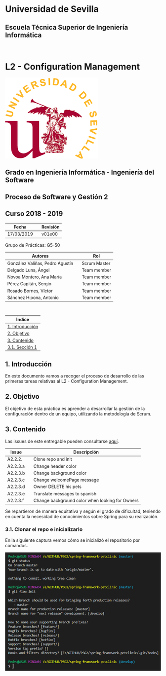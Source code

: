 # Universidad de Sevilla
## Escuela Técnica Superior de Ingeniería Informática
&nbsp;
&nbsp;
# L2 - Configuration Management

![logo us](../images/L2-8-image-logo_us_300.gif)

## Grado en Ingeniería Informática - Ingeniería del Software

## Proceso de Software y Gestión 2
## Curso 2018 - 2019

| Fecha     |    |Revisión |
|-----------|----|----------|
|17/03/2019 |    |v01e00|

Grupo de Prácticas: G5-50

| Autores |     | Rol |
|---------|-----|------|
| González Valiñas, Pedro Agustín |  | Scrum Master |
| Delgado Luna, Ángel             |  | Team member |
| Novoa Montero, Ana María        |  | Team member |
| Pérez Capitán, Sergio           |  | Team member |
| Rosado Bornes, Víctor           |  | Team member |
| Sánchez Hipona, Antonio         |  | Team member |

&nbsp;

| Índice |
|--------|
| [1. Introducción]() |
| [2. Objetivo]() |
| [3. Contenido]() |
| [3.1. Sección 1]() |

## 1. Introducción
En este documento vamos a recoger el proceso de desarrollo de las primeras tareas relativas al L2 - Configuration Management.


## 2. Objetivo
El objetivo de esta práctica es aprender a desarrollar la gestión de la configuración dentro de un equipo, utilizando la metodología de Scrum.


## 3. Contenido
Las issues de este entregable pueden consultarse [aquí](https://github.com/gii-is-psg2/PSG2-1819-G5-50/issues).


| Issue | |Descripción |
|-------|----|-----------|
| A2.2.2. | |Clone repo and init |
| A2.2.3.a| |Change header color |
| A2.2.3.b| |Change background color |
| A2.2.3.c| |Change welcomePage message |
| A2.2.3.d| |Owner DELETE his pets |
| A2.2.3.e| |Translate messages to spanish |
| A2.2.3.f| |Change background color when looking for Owners |

Se repartieron de manera equitativa y según el grado de dificultad, teniendo en cuenta la necesidad de conocimientos sobre Spring para su realización.

### 3.1. Clonar el repo e inicializarlo
En la siguiente captura vemos cómo se inicializó el repositorio por comandos.

![init repo](../images/L2-12-image-git_flow_init.PNG)











